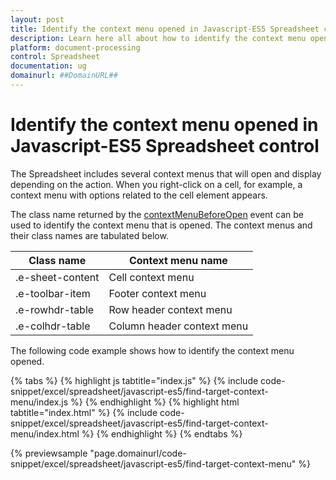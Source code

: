 ```yaml
---
layout: post
title: Identify the context menu opened in Javascript-ES5 Spreadsheet control | Syncfusion
description: Learn here all about how to identify the context menu opened in Syncfusion Javascript-ES5 Spreadsheet control of Syncfusion Essential JS 2 and more.
platform: document-processing
control: Spreadsheet 
documentation: ug
domainurl: ##DomainURL##
---
```


# Identify the context menu opened in Javascript-ES5 Spreadsheet control

The Spreadsheet includes several context menus that will open and display depending on the action. When you right-click on a cell, for example, a context menu with options related to the cell element appears.

The class name returned by the [contextMenuBeforeOpen](https://ej2.syncfusion.com/javascript/documentation/api/spreadsheet/#contextmenubeforeopen) event can be used to identify the context menu that is opened. The context menus and their class names are tabulated below.

| Class name | Context menu name |
|-------|---------|
| .e-sheet-content | Cell context menu |
| .e-toolbar-item | Footer context menu |
| .e-rowhdr-table | Row header context menu |
| .e-colhdr-table | Column header context menu |

The following code example shows how to identify the context menu opened.

{% tabs %}
{% highlight js tabtitle="index.js" %}
{% include code-snippet/excel/spreadsheet/javascript-es5/find-target-context-menu/index.js %}
{% endhighlight %}
{% highlight html tabtitle="index.html" %}
{% include code-snippet/excel/spreadsheet/javascript-es5/find-target-context-menu/index.html %}
{% endhighlight %}
{% endtabs %}

{% previewsample "page.domainurl/code-snippet/excel/spreadsheet/javascript-es5/find-target-context-menu" %}